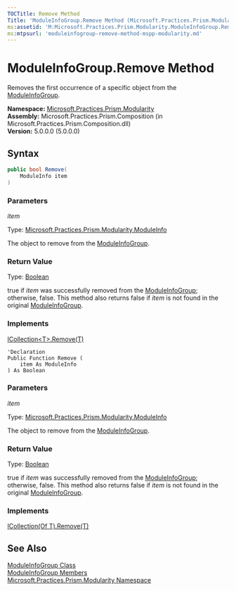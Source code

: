 ```yaml
---
TOCTitle: Remove Method
Title: 'ModuleInfoGroup.Remove Method (Microsoft.Practices.Prism.Modularity)'
ms:assetid: 'M:Microsoft.Practices.Prism.Modularity.ModuleInfoGroup.Remove(Microsoft.Practices.Prism.Modularity.ModuleInfo)'
ms:mtpsurl: 'moduleinfogroup-remove-method-mspp-modularity.md'
---
```


# ModuleInfoGroup.Remove Method

Removes the first occurrence of a specific object from the [ModuleInfoGroup](/patterns-practices/reference/moduleinfogroup-class-mspp-modularity).

**Namespace:** [Microsoft.Practices.Prism.Modularity](/patterns-practices/reference/mspp-modularity-namespace)  
**Assembly:** Microsoft.Practices.Prism.Composition (in Microsoft.Practices.Prism.Composition.dll)  
**Version:** 5.0.0.0 (5.0.0.0)

## Syntax

```C#
public bool Remove(
	ModuleInfo item
)
```

### Parameters

*item*

Type: [Microsoft.Practices.Prism.Modularity.ModuleInfo](/patterns-practices/reference/moduleinfo-class-mspp-modularity)

The object to remove from the [ModuleInfoGroup](/patterns-practices/reference/moduleinfogroup-class-mspp-modularity).

### Return Value

Type: [Boolean](http://msdn.microsoft.com/en-us/library/a28wyd50)

true if *item* was successfully removed from the [ModuleInfoGroup](/patterns-practices/reference/moduleinfogroup-class-mspp-modularity); otherwise, false. This method also returns false if *item* is not found in the original [ModuleInfoGroup](/patterns-practices/reference/moduleinfogroup-class-mspp-modularity).

### Implements

[ICollection&lt;T&gt;.Remove(T)](http://msdn.microsoft.com/en-us/library/bye7h94w)


```VB
'Declaration
Public Function Remove ( 
	item As ModuleInfo
) As Boolean
```

### Parameters

*item*

Type: [Microsoft.Practices.Prism.Modularity.ModuleInfo](/patterns-practices/reference/moduleinfo-class-mspp-modularity)

The object to remove from the [ModuleInfoGroup](/patterns-practices/reference/moduleinfogroup-class-mspp-modularity).

### Return Value

Type: [Boolean](http://msdn.microsoft.com/en-us/library/a28wyd50)

true if *item* was successfully removed from the [ModuleInfoGroup](/patterns-practices/reference/moduleinfogroup-class-mspp-modularity); otherwise, false. This method also returns false if *item* is not found in the original [ModuleInfoGroup](/patterns-practices/reference/moduleinfogroup-class-mspp-modularity).

### Implements

[ICollection(Of T).Remove(T)](http://msdn.microsoft.com/en-us/library/bye7h94w)


## See Also

[ModuleInfoGroup Class](/patterns-practices/reference/moduleinfogroup-class-mspp-modularity)  
[ModuleInfoGroup Members](/patterns-practices/reference/moduleinfogroup-members-mspp-modularity)  
[Microsoft.Practices.Prism.Modularity Namespace](/patterns-practices/reference/mspp-modularity-namespace)  
